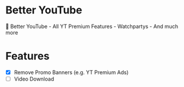 # Better YouTube
 🎦 Better YouTube - All YT Premium Features - Watchpartys - And much more

# Features
- [X] Remove Promo Banners (e.g. YT Premium Ads)
- [ ] Video Download